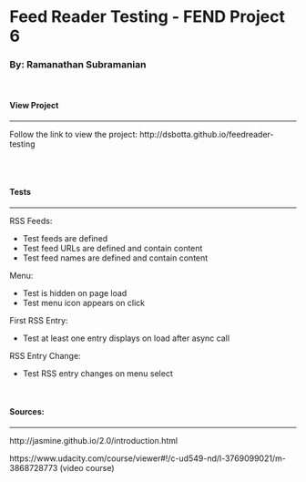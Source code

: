 <h1>Feed Reader Testing - FEND Project 6</h1>
<h3>By: Ramanathan Subramanian</h3>
<br/>
<h4>View Project</h4>
<hr>
<p>Follow the link to view the project: http://dsbotta.github.io/feedreader-testing</p> <br/>
<br/>
<h4>Tests</h4> 
<hr>
<p>RSS Feeds:</p>
<ul>
	<li>Test feeds are defined</li>
	<li>Test feed URLs are defined and contain content</li>
	<li>Test feed names are defined and contain content</li>
</ul>
<p>Menu:</p>
<ul>
	<li>Test is hidden on page load</li>
	<li>Test menu icon appears on click</li>
</ul>
<p>First RSS Entry:</p>
<ul>
	<li>Test at least one entry displays on load after async call</li>
</ul>
<p>RSS Entry Change:</p>
<ul>
	<li>Test RSS entry changes on menu select</li>
</ul>
<br/>
<h4>Sources:</h4> 
<hr>
<p>http://jasmine.github.io/2.0/introduction.html</p>
<p>https://www.udacity.com/course/viewer#!/c-ud549-nd/l-3769099021/m-3868728773 (video course)</p>
